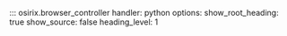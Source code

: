 ::: osirix.browser_controller
    handler: python
    options:
      show_root_heading: true
      show_source: false
      heading_level: 1